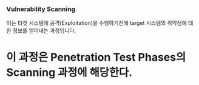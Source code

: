### Vulnerability Scanning
이는 타겟 시스템에 공격(Exploitation)을 수행하기전에 target 시스템의 취약점에 대한 정보를 얻어내는 과정입니다.
</br>
# 이 과정은 Penetration Test Phases의Scanning 과정에 해당한다.

